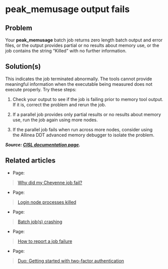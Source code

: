 # peak_memusage output fails

## Problem

Your **peak_memusage** batch job returns zero length batch output and
error files, or the output provides partial or no results about memory
use, or the job contains the string “Killed” with no further
information.

## Solution(s)

This indicates the job terminated abnormally. The tools cannot provide
meaningful information when the executable being measured does not
execute properly. Try these steps:

1.  Check your output to see if the job is failing prior to memory tool
    output. If it is, correct the problem and rerun the job.

2.  If a parallel job provides only partial results or no results about
    memory use, run the job again using more nodes.

3.  If the parallel job fails when run across more nodes, consider using
    the Allinea DDT advanced memory debugger to isolate the problem.

***Source: [CISL documentation
page](file:////display/RC/Checking+memory+use).***

## Related articles

- Page:

> [Why did my Cheyenne job
> fail?](file:////pages/viewpage.action%3fpageId=23494657)

- Page:

> [Login node processes
> killed](file:////display/RC/Login+node+processes+killed)

- Page:

> [Batch job(s)
> crashing](file:////display/RC/Batch+job%2528s%2529+crashing)

- Page:

> [How to report a job
> failure](file:////display/RC/How+to+report+a+job+failure)

- Page:

> [Duo: Getting started with two-factor
> authentication](file:////display/RC/Duo%253A+Getting+started+with+two-factor+authentication)
